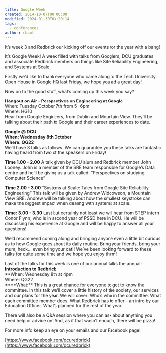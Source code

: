 ```yaml
---
title: Google Week
created: 2014-10-07T00:00:00
modified: 2024-01-30T03:20:14
tags:
  - conferences
author: rbcmt
---
```


It’s week 3 and Redbrick our kicking off our events for the year with a bang!

It’s Google Week! A week filled with talks from Googlers, DCU graduates and associate Redbrick members on things like Site Reliability Engineering, and Systems at Scale.

Firstly we’d like to thank everyone who came along to the Tech University Open House in Google HQ last Friday, we hope you ad a great day!

Now on to the good stuff, what’s coming up this week you say?

**Hangout on Air - Perspectives on Engineering at Google**  
When: Tuesday October 7th from 5 -6pm  
Where: HG10  
Hear from Google Engineers, from Dublin and Mountain View. They’ll be talking about their path to Google and their career experiences to date.

**Google @ DCU  
When: Wednesday 8th October  
Where: QG22**  
We’ll have 3 talks as follows. We can guarantee you these talks are fantastic having heard from two of the speakers on Friday!

**Time 1.00 - 2.00** A talk given by DCU alum and Redbrick member John Looney. John is a member of the SRE team responsible for Google’s Data centre and he’ll be giving us a talk called: “Perspectives on studying Computer Science”

**Time 2.00 - 3.00** “Systems at Scale: Tales from Google Site Reliability Engineering” This talk will be given by Andrew Widdowson, a Mountain View SRE. Andrew will be talking about how the smallest keystroke can make the biggest impact when dealing with systems at scale.

**Time: 3.00 - 3.30** Last but certainly not least we will hear from STEP intern Conor Flynn, who is in second year of PSSD here in DCU. He will be discussing his experience at Google and will be happy to answer all your questions!

We’d recommend coming along and bringing anyone even a little bit curious as to how Google goes about its daily routine. Bring your friends, bring your mum, heck… even bring your cat!! We’ve been looking forward to these talks for quite some time and we hope you enjoy them!

Last of the talks for this week is one of our annual talks the annual:  
**Introduction to Redbrick**  
\*\*When: Wednesday 8th at 4pm  
Where: QG22  
\*\*\*\*What:\*\* This is a great chance for everyone to get to know the committee. In this talk we’ll cover a little history of the society, our services and our plans for the year. We will cover: Who’s who in the committee. What each committee member does. What Redbrick has to offer - an intro by our Education Officer. What’s planned for the rest of the year.

There will also be a Q&A session where you can ask about anything you need help or advice on! And, as if that wasn’t enough, there will be pizza!

For more info keep an eye on your emails and our Facebook page!

[https://www.facebook.com/dcuredbrick](https://www.facebook.com/dcuredbrick)
